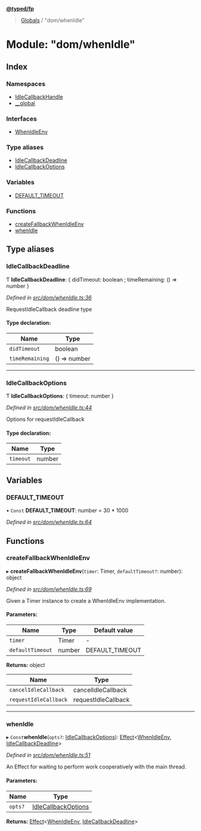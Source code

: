 **[@typed/fp](../README.md)**

> [Globals](../globals.md) / "dom/whenIdle"

# Module: "dom/whenIdle"

## Index

### Namespaces

* [IdleCallbackHandle](_dom_whenidle_.idlecallbackhandle.md)
* [\_\_global](_dom_whenidle_.__global.md)

### Interfaces

* [WhenIdleEnv](../interfaces/_dom_whenidle_.whenidleenv.md)

### Type aliases

* [IdleCallbackDeadline](_dom_whenidle_.md#idlecallbackdeadline)
* [IdleCallbackOptions](_dom_whenidle_.md#idlecallbackoptions)

### Variables

* [DEFAULT\_TIMEOUT](_dom_whenidle_.md#default_timeout)

### Functions

* [createFallbackWhenIdleEnv](_dom_whenidle_.md#createfallbackwhenidleenv)
* [whenIdle](_dom_whenidle_.md#whenidle)

## Type aliases

### IdleCallbackDeadline

Ƭ  **IdleCallbackDeadline**: { didTimeout: boolean ; timeRemaining: () => number  }

*Defined in [src/dom/whenIdle.ts:36](https://github.com/TylorS/typed-fp/blob/559f273/src/dom/whenIdle.ts#L36)*

RequestIdleCallback deadline type

#### Type declaration:

Name | Type |
------ | ------ |
`didTimeout` | boolean |
`timeRemaining` | () => number |

___

### IdleCallbackOptions

Ƭ  **IdleCallbackOptions**: { timeout: number  }

*Defined in [src/dom/whenIdle.ts:44](https://github.com/TylorS/typed-fp/blob/559f273/src/dom/whenIdle.ts#L44)*

Options for requestIdleCallback

#### Type declaration:

Name | Type |
------ | ------ |
`timeout` | number |

## Variables

### DEFAULT\_TIMEOUT

• `Const` **DEFAULT\_TIMEOUT**: number = 30 * 1000

*Defined in [src/dom/whenIdle.ts:64](https://github.com/TylorS/typed-fp/blob/559f273/src/dom/whenIdle.ts#L64)*

## Functions

### createFallbackWhenIdleEnv

▸ **createFallbackWhenIdleEnv**(`timer`: Timer, `defaultTimeout?`: number): object

*Defined in [src/dom/whenIdle.ts:69](https://github.com/TylorS/typed-fp/blob/559f273/src/dom/whenIdle.ts#L69)*

Given a Timer instance to create a WhenIdleEnv implementation.

#### Parameters:

Name | Type | Default value |
------ | ------ | ------ |
`timer` | Timer | - |
`defaultTimeout` | number | DEFAULT\_TIMEOUT |

**Returns:** object

Name | Type |
------ | ------ |
`cancelIdleCallback` | cancelIdleCallback |
`requestIdleCallback` | requestIdleCallback |

___

### whenIdle

▸ `Const`**whenIdle**(`opts?`: [IdleCallbackOptions](_dom_whenidle_.md#idlecallbackoptions)): [Effect](_effect_effect_.effect.md)\<[WhenIdleEnv](../interfaces/_dom_whenidle_.whenidleenv.md), [IdleCallbackDeadline](_dom_whenidle_.md#idlecallbackdeadline)>

*Defined in [src/dom/whenIdle.ts:51](https://github.com/TylorS/typed-fp/blob/559f273/src/dom/whenIdle.ts#L51)*

An Effect for waiting to perform work cooperatively with the main thread.

#### Parameters:

Name | Type |
------ | ------ |
`opts?` | [IdleCallbackOptions](_dom_whenidle_.md#idlecallbackoptions) |

**Returns:** [Effect](_effect_effect_.effect.md)\<[WhenIdleEnv](../interfaces/_dom_whenidle_.whenidleenv.md), [IdleCallbackDeadline](_dom_whenidle_.md#idlecallbackdeadline)>
